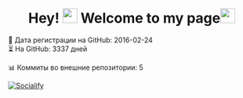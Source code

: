 
<h1 align="center">Hey! <img src="" width="30"/> Welcome to my page<img src="https://emojis.slackmojis.com/emojis/images/1531849430/4246/blob-sunglasses.gif?1531849430" width="30"/></h1>

📅 Дата регистрации на GitHub: 2016-02-24  
⏳ На GitHub: 3337 дней 

📊 Коммиты во внешние репозитории: 5 

<!-- SOCIALIFY_START -->
[![Socialify](https://socialify.git.ci/MamonovEvgeniy/MamonovEvgeniy/image?description=1&font=Rokkitt&pattern=Brick%20Wall&theme=Dark&custom_description=%E2%8F%B3%20%D0%9D%D0%B0%20GitHub%3A%203337%20%D0%B4%D0%BD%D0%B5%D0%B9)](https://github.com/MamonovEvgeniy/MamonovEvgeniy)
<!-- SOCIALIFY_END -->

